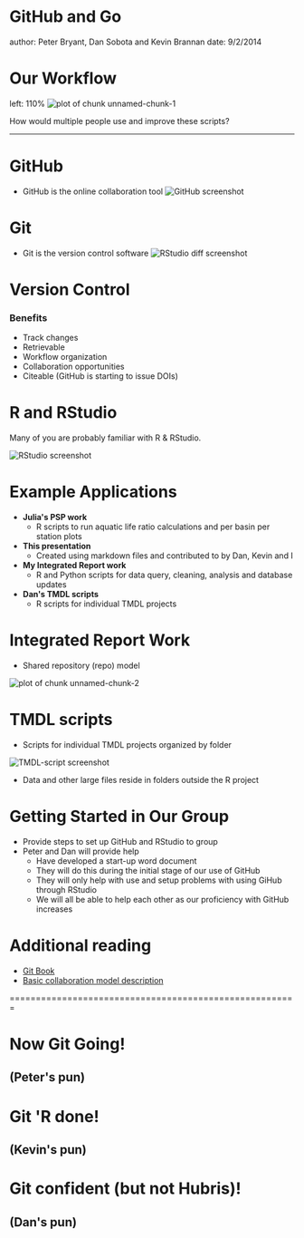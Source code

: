 GitHub and Go
========================================================
author: Peter Bryant, Dan Sobota and Kevin Brannan
date: 9/2/2014

Our Workflow
========================================================
left: 110%
![plot of chunk unnamed-chunk-1](GitHubandGo_Presentation-figure/unnamed-chunk-1.png) 

How would multiple people use and improve these scripts?

***

GitHub
========================================================

- GitHub is the online collaboration tool
  ![GitHub screenshot](GitHub.PNG)

Git
========================================================

- Git is the version control software
  ![RStudio diff screenshot](RStudioDiff.PNG)

Version Control
========================================================

### Benefits
- Track changes
- Retrievable
- Workflow organization
- Collaboration opportunities
- Citeable (GitHub is starting to issue DOIs)

R and RStudio
========================================================

Many of you are probably familiar with R & RStudio.

![RStudio screenshot](RStudio.PNG)

Example Applications
=======================================================

- **Julia's PSP work**
  - R scripts to run aquatic life ratio calculations and per basin per station plots
- **This presentation**
  - Created using markdown files and contributed to by Dan, Kevin and I
- **My Integrated Report work**
  - R and Python scripts for data query, cleaning, analysis and database updates
- **Dan's TMDL scripts**
  - R scripts for individual TMDL projects
  
  
Integrated Report Work
=======================================================
- Shared repository (repo) model  

![plot of chunk unnamed-chunk-2](GitHubandGo_Presentation-figure/unnamed-chunk-2.png) 


TMDL scripts
=======================================================
- Scripts for individual TMDL projects organized by folder

![TMDL-script screenshot](TMDL-Scripts.jpg)

- Data and other large files reside in folders outside the R project

Getting Started in Our Group
=======================================================

- Provide steps to set up GitHub and RStudio to group
- Peter and Dan will provide help
  - Have developed a start-up word document
  - They will do this during the initial stage of our use of GitHub
  - They will only help with use and setup problems with using GiHub through RStudio
  - We will all be able to help each other as our proficiency with GitHub increases
  
Additional reading
=======================================================

- [Git Book](http://git-scm.com/book)
- [Basic collaboration model description](https://help.github.com/articles/using-pull-requests/#a-quick-note-on-collaborative-development-models)

=======================================================
# **Now Git Going!** 
## (Peter's pun)
# **Git 'R done!**
## (Kevin's pun)
# **Git confident (but not Hubris)!**
## (Dan's pun)
